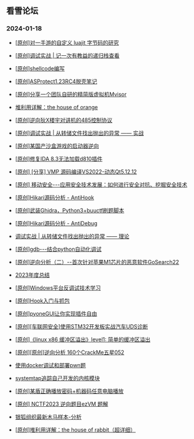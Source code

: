 ## 看雪论坛 
### 2024-01-18

+ [[原创]对一手游的自定义 luajit 字节码的研究](https://bbs.kanxue.com/thread-280217.htm)

+ [[原创]调试实战 | 记一次有教益的递归栈查看](https://bbs.kanxue.com/thread-280208.htm)

+ [[原创]shellcode编写](https://bbs.kanxue.com/thread-280178.htm)

+ [[原创]ASProtect1.23RC4脱壳笔记](https://bbs.kanxue.com/thread-280175.htm)

+ [[原创]分享一个团队自研的精简版虚拟机Mvisor](https://bbs.kanxue.com/thread-280172.htm)

+ [堆利用详解：the house of orange](https://bbs.kanxue.com/thread-280167.htm)

+ [[原创]逆向狄X楼宇对讲机的485控制协议](https://bbs.kanxue.com/thread-280166.htm)

+ [[原创]调试实战 | 从转储文件找出抛出的异常 —— 实战](https://bbs.kanxue.com/thread-280164.htm)

+ [[原创]某国产沙盒游戏的启动器逆向](https://bbs.kanxue.com/thread-280162.htm)

+ [[原创]修复IDA 8.3无法加载d810插件](https://bbs.kanxue.com/thread-280159.htm)

+ [[原创] [分享] VMP 源码编译VS2022-动态Qt5.12.12](https://bbs.kanxue.com/thread-280158.htm)

+ [[原创] 移动安全---应用安全技术发展：如何进行安全对抗、挖掘安全技术](https://bbs.kanxue.com/thread-280153.htm)

+ [[原创]Hikari源码分析 - AntiHook](https://bbs.kanxue.com/thread-280147.htm)

+ [[原创]武装Ghidra，Python3+buuctf刷题脚本](https://bbs.kanxue.com/thread-280145.htm)

+ [[原创]Hikari源码分析 - AntiDebug](https://bbs.kanxue.com/thread-280144.htm)

+ [调试实战 | 从转储文件找出抛出的异常 —— 理论](https://bbs.kanxue.com/thread-280134.htm)

+ [[原创]gdb---结合python自动化调试](https://bbs.kanxue.com/thread-280118.htm)

+ [[原创]逆向分析（二）--首次针对苹果M1芯片的恶意软件GoSearch22](https://bbs.kanxue.com/thread-280108.htm)

+ [2023年度总结](https://bbs.kanxue.com/thread-280083.htm)

+ [[原创]Windows平台反调试技术学习](https://bbs.kanxue.com/thread-280080.htm)

+ [[原创]Hook入门与抓包](https://bbs.kanxue.com/thread-280076.htm)

+ [[原创]pyoneGUI让你实现插件自由](https://bbs.kanxue.com/thread-280053.htm)

+ [[原创][车联网安全]使用STM32开发板实战汽车UDS诊断](https://bbs.kanxue.com/thread-280045.htm)

+ [[原创]《linux x86 缓冲区溢出》level1: 简单的缓冲区溢出](https://bbs.kanxue.com/thread-280037.htm)

+ [[原创][原创]逆向分析 160个CrackMe五星052](https://bbs.kanxue.com/thread-280036.htm)

+ [使用docker调试和部署pwn题](https://bbs.kanxue.com/thread-280028.htm)

+ [systemtap追踪自己开发的内核模块](https://bbs.kanxue.com/thread-280023.htm)

+ [[原创]某盾正确播放密码+机器码任意电脑播放](https://bbs.kanxue.com/thread-279993.htm)

+ [[原创] NCTF2023 逆向题目ezVM 题解](https://bbs.kanxue.com/thread-279992.htm)

+ [银狐组织最新木马样本-分析](https://bbs.kanxue.com/thread-279987.htm)

+ [[原创]堆利用详解：the house of rabbit（超详细）](https://bbs.kanxue.com/thread-280246.htm)

